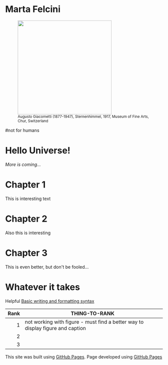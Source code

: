 # Marta Felcini
<!-- This content will not appear in the rendered Markdown -->

<figure> 
 <img  src="https://user-images.githubusercontent.com/39876967/188236115-a7769732-4f78-44a9-95d0-adeeb070aa02.jpg" height="300">
    <figcaption> <sub>Augusto Giacometti (1877-1947), Sternenhimmel, 1917, Museum of Fine Arts, Chur, Switzerland</sub> </figcaption>
</figure>
 

#not for humans


# Hello Universe!
*More is coming...* 
# Chapter 1
This is interesting text
# Chapter 2
Also this is interesting
# Chapter 3
This is even better, but don't be fooled...
# Whatever it takes
Helpful [Basic writing and formatting syntax](https://docs.github.com/en/get-started/writing-on-github/getting-started-with-writing-and-formatting-on-github/basic-writing-and-formatting-syntax)

| Rank | THING-TO-RANK |
|-----:|---------------|
|     1| not working with figure - must find a better way to display figure and caption|
|     2|               |
|     3|               |

This site was built using [GitHub Pages](https://pages.github.com/).
Page developed using <a href="https://docs.github.com/en/pages/getting-started-with-github-pages/about-github-pages">GitHub Pages</a>
